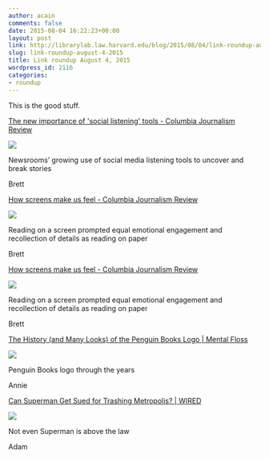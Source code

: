 ```yaml
---
author: acain
comments: false
date: 2015-08-04 16:22:23+00:00
layout: post
link: http://librarylab.law.harvard.edu/blog/2015/08/04/link-roundup-august-4-2015/
slug: link-roundup-august-4-2015
title: Link roundup August 4, 2015
wordpress_id: 2116
categories:
- roundup
---
```


This is the good stuff.

[The new importance of 'social listening' tools - Columbia Journalism Review](http://www.cjr.org/analysis/the_new_importance_of_social_listening_tools.php)

[![](http://librarylab.law.harvard.edu/roundup/images/55c0e6bea262e.png)](http://www.cjr.org/analysis/the_new_importance_of_social_listening_tools.php)

Newsrooms’ growing use of social media listening tools to uncover and break stories

Brett

[How screens make us feel - Columbia Journalism Review](http://www.cjr.org/analysis/finding_empathy_online.php)

[![](http://librarylab.law.harvard.edu/roundup/images/55c0e69da1a58.png)](http://www.cjr.org/analysis/finding_empathy_online.php)

Reading on a screen prompted equal emotional engagement and recollection of details as reading on paper

Brett

[How screens make us feel - Columbia Journalism Review](http://www.cjr.org/analysis/finding_empathy_online.php)

[![](http://librarylab.law.harvard.edu/roundup/images/55c0e69702479.png)](http://www.cjr.org/analysis/finding_empathy_online.php)

Reading on a screen prompted equal emotional engagement and recollection of details as reading on paper

Brett

[The History (and Many Looks) of the Penguin Books Logo | Mental Floss](http://mentalfloss.com/article/66915/history-and-many-looks-penguin-books-logo)

[![](http://librarylab.law.harvard.edu/roundup/images/55c0da02d1a35.png)](http://mentalfloss.com/article/66915/history-and-many-looks-penguin-books-logo)

Penguin Books logo through the years

Annie

[Can Superman Get Sued for Trashing Metropolis? | WIRED](http://www.wired.com/2015/08/geeks-guide-suing-superman/?mbid=social_twitter)

[![](http://librarylab.law.harvard.edu/roundup/images/55bf6e8754443.png)](http://www.wired.com/2015/08/geeks-guide-suing-superman/?mbid=social_twitter)

Not even Superman is above the law

Adam
